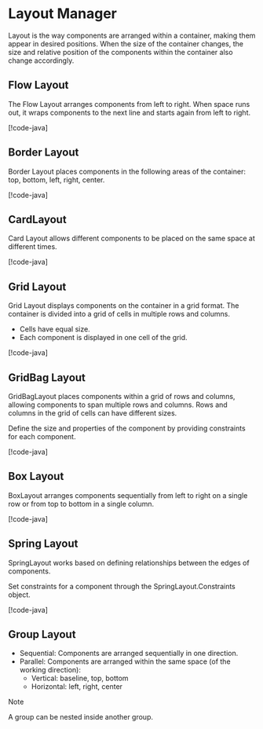 # Layout Manager

Layout is the way components are arranged within a container, making them appear in desired positions. When the size of the container changes, the size and relative position of the components within the container also change accordingly.

## Flow Layout

The Flow Layout arranges components from left to right. When space runs out, it wraps components to the next line and starts again from left to right.

[!code-java[](code/FlowLayoutDemo.java)]

## Border Layout

Border Layout places components in the following areas of the container: top, bottom, left, right, center.

[!code-java[](code/BorderLayoutDemo.java)]

## CardLayout

Card Layout allows different components to be placed on the same space at different times.

[!code-java[](code/CardLayoutDemo.java)]

## Grid Layout

Grid Layout displays components on the container in a grid format. The container is divided into a grid of cells in multiple rows and columns.
- Cells have equal size.
- Each component is displayed in one cell of the grid.

[!code-java[](code/GridLayoutDemo.java)]

## GridBag Layout

GridBagLayout places components within a grid of rows and columns, allowing components to span multiple rows and columns. Rows and columns in the grid of cells can have different sizes.

Define the size and properties of the component by providing constraints for each component.

[!code-java[](code/GridBagLayoutDemo.java)]

## Box Layout

BoxLayout arranges components sequentially from left to right on a single row or from top to bottom in a single column.

[!code-java[](code/BoxLayoutDemo.java)]

## Spring Layout

SpringLayout works based on defining relationships between the edges of components. 

Set constraints for a component through the SpringLayout.Constraints object.

[!code-java[](code/SpringLayoutDemo.java)]

## Group Layout

- Sequential: Components are arranged sequentially in one direction.
- Parallel: Components are arranged within the same space (of the working direction):
    - Vertical: baseline, top, bottom
    - Horizontal: left, right, center

> [!NOTE]
> A group can be nested inside another group.


